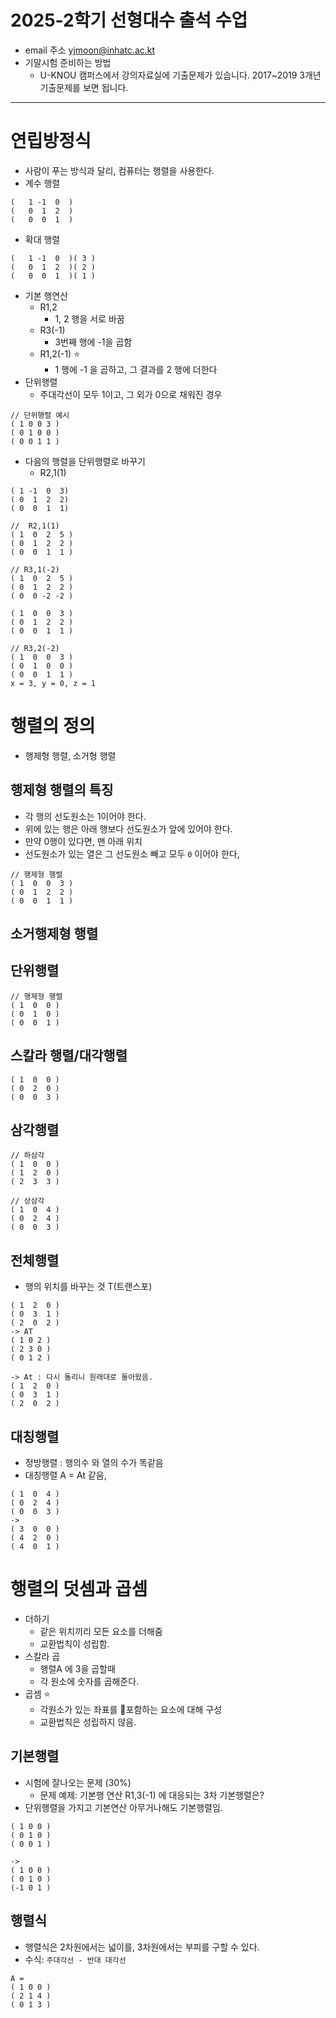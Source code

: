# 2025-2학기 선형대수 출석 수업
- email 주소 yjmoon@inhatc.ac.kt
- 기말시험 준비하는 방법
	- U-KNOU 캠퍼스에서 강의자료실에 기출문제가 있습니다. 2017~2019 3개년 기출문제를 보면 됩니다.
---
# 연립방정식
- 사람이 푸는 방식과 달리, 컴퓨터는 행렬을 사용한다.
- 계수 행렬
```
(	1 -1  0  )
(   0  1  2  )
(	0  0  1  )
```
- 확대 행렬
```
(	1 -1  0  )( 3 )
(   0  1  2  )( 2 )
(	0  0  1  )( 1 )
```
- 기본 행연산
	- R1,2
		- 1, 2 행을 서로 바꿈
	- R3(-1)
		- 3번째 행에 -1을 곱함
	- R1,2(-1) ⭐️
		- 1 행에 -1 을 곱하고, 그 결과를 2 행에 더한다
- 단위행렬
	- 주대각선이 모두 1이고, 그 외가 0으로 채워진 경우
```
// 단위행렬 예시
( 1 0 0 3 )
( 0 1 0 0 )
( 0 0 1 1 )
```
- 다음의 행렬을 단위행렬로 바꾸기
	- R2,1(1)
```
( 1 -1  0  3)
( 0  1  2  2)
( 0  0  1  1)

//  R2,1(1)
( 1  0  2  5 )
( 0  1  2  2 )
( 0  0  1  1 )

// R3,1(-2)
( 1  0  2  5 )
( 0  1  2  2 )
( 0  0 -2 -2 )

( 1  0  0  3 )
( 0  1  2  2 )
( 0  0  1  1 )

// R3,2(-2)
( 1  0  0  3 )
( 0  1  0  0 )
( 0  0  1  1 )
x = 3, y = 0, z = 1
```

# 행렬의 정의
- 행제형 행렬, 소거형 행렬
## 행제형 행렬의 특징
- 각 행의 선도원소는 1이어야 한다.
- 위에 있는 행은 아래 행보다 선도원소가 앞에 있어야 한다.
- 만약 0행이 있다면, 맨 아래 위치
- 선도원소가 있는 열은 그 선도원소 빼고 모두 `0` 이어야 한다,
```
// 행제형 행렬
( 1  0  0  3 )
( 0  1  2  2 )
( 0  0  1  1 )
```

## 소거행제형 행렬

## 단위행렬
```
// 행제형 행렬
( 1  0  0 )
( 0  1  0 )
( 0  0  1 )
```
## 스칼라 행렬/대각행렬
```
( 1  0  0 )
( 0  2  0 )
( 0  0  3 )
```
## 삼각행렬
```
// 하삼각
( 1  0  0 )
( 1  2  0 )
( 2  3  3 )

// 상삼각
( 1  0  4 )
( 0  2  4 )
( 0  0  3 )
```
## 전체행렬
- 행의 위치를 바꾸는 것 T(트랜스포)
```
( 1  2  0 )
( 0  3  1 )
( 2  0  2 )
-> AT
( 1 0 2 )
( 2 3 0 )
( 0 1 2 )

-> At : 다시 돌리니 원래대로 돌아왔음.
( 1  2  0 )
( 0  3  1 )
( 2  0  2 )
```

## 대칭행렬
- 정방행렬 : 행의수 와 열의 수가 똑같음
- 대칭행렬 A = At 같음,
```
( 1  0  4 )
( 0  2  4 )
( 0  0  3 )
-> 
( 3  0  0 )
( 4  2  0 )
( 4  0  1 )
```

# 행렬의 덧셈과 곱셈
- 더하기
	- 같은 위치끼리 모든 요소를 더해줌
	- 교환법칙이 성립함.
- 스칼라 곱
	- 행렬A 에 3을 곱할때
	- 각 원소에 숫자를 곱해준다.
- 곱셈 ⭐️
	- 각원소가 있는 좌표를 포함하는 요소에 대해 구성
	- 교환법칙은 성립하지 않음.

## 기본행렬
- 시험에 잘나오는 문제 (30%)
	- 문제 예제: 기본행 연산 R1,3(-1) 에 대응되는 3차 기본행렬은?
- 단위행렬을 가지고 기본연산 아무거나해도 기본행렬임.
```
( 1 0 0 )
( 0 1 0 )
( 0 0 1 )

->
( 1 0 0 )
( 0 1 0 )
(-1 0 1 )
```

## 행렬식
- 행렬식은 2차원에서는 넓이를, 3차원에서는 부피를 구할 수 있다.
- 수식: `주대각선 - 반대 대각선`
```
A =
( 1 0 0 )
( 2 1 4 )
( 0 1 3 )
```

